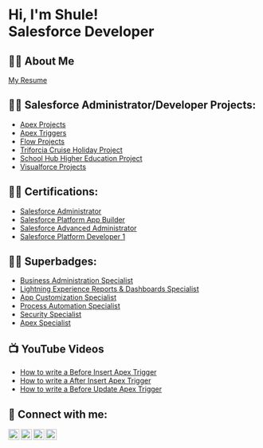 <h1>Hi, I'm Shule! <br/><a >Salesforce Developer</a>       

<h2>👨‍💻 About Me </h2>
  <il><a href="https://github.com/Shule-Demirci/About-Me.git">My Resume</a></il>

<h2>👨‍💻 Salesforce Administrator/Developer Projects:</h2>



- <a href="https://github.com/Shule-Demirci/ApexProjects/tree/main">Apex Projects</a> 
- <a href="https://github.com/Shule-Demirci/Apex-Triggers.git">Apex Triggers</a>
- <a href="https://github.com/Shule-Demirci/Flow-Projects.git">Flow Projects</a> 
- <a href="https://github.com/Shule-Demirci/Cruise-Project.git">Triforcia Cruise Holiday Project</a> 
- <a href="https://github.com/Shule-Demirci/School-Hub-Higher-Education-Project.git">School Hub Higher Education Project</a> 
- <a href="https://github.com/Shule-Demirci/Visualforce-Projects,git">Visualforce Projects</a>
<h2>👨‍💻 Certifications:</h2>

  - [Salesforce Administrator](https://trailblazer.me/id/sdemirci2)
  - [Salesforce Platform App Builder](https://trailblazer.me/id/sdemirci2)
  - [Salesforce Advanced Administrator](https://trailblazer.me/id/sdemirci2)
  - [Salesforce Platform Developer 1](https://trailblazer.me/id/sdemirci2)

<h2>👨‍💻 Superbadges:</h2>

  - [Business Administration Specialist](https://trailblazer.me/id/sdemirci2)
  - [Lightning Experience Reports & Dashboards Specialist](https://trailblazer.me/id/sdemirci2)
  - [App Customization Specialist](https://trailblazer.me/id/sdemirci2)
  - [Process Automation Specialist](https://trailblazer.me/id/sdemirci2)
  - [Security Specialist](https://trailblazer.me/id/sdemirci2)
  - [Apex Specialist](https://trailblazer.me/id/sdemirci2)

  
<h2>📺 YouTube Videos</h2>

- [How to write a Before Insert Apex Trigger ](https://www.youtube.com/watch?v=jxzO5jnHIvY)
- [How to write a After Insert Apex Trigger](https://www.youtube.com/watch?v=wQ-WCFMSM_U&t=16s)
- [How to write a Before Update Apex Trigger](https://www.youtube.com/watch?v=E-_66-NhnVs)


<h2> 🤳 Connect with me:</h2>

[<img align="left" alt="ShuleDemirci | YouTube" width="22px" src="https://cdn.jsdelivr.net/npm/simple-icons@v3/icons/youtube.svg" />][youtube]
[<img align="left" alt="ShuleDemirci | Twitter" width="22px" src="https://cdn.jsdelivr.net/npm/simple-icons@v3/icons/twitter.svg" />][twitter]
[<img align="left" alt="ShuleDemirci | LinkedIn" width="22px" src="https://cdn.jsdelivr.net/npm/simple-icons@v3/icons/linkedin.svg" />][linkedin]
[<img align="left" alt="ShuleDemirci | Trailhead" width="22px" src="https://cdn.jsdelivr.net/npm/simple-icons@v3/icons/salesforce.svg" />][linkedin]
  
[twitter]: https://twitter.com/shule_demirci
[youtube]: https://www.youtube.com/channel/UCPW6trDdzTTGVk3ZZWOM4Kw
[linkedin]: https://www.linkedin.com/in/shule-demirci-82144a231/
[Trailhead]: https://trailblazer.me/id/sdemirci2
<!--


Here are some ideas to get you started:

- 🔭 I’m currently working on ...
- 🌱 I’m currently learning ...
- 👯 I’m looking to collaborate on ...
- 🤔 I’m looking for help with ...
- 💬 Ask me about ...
- 📫 How to reach me: ...
- 😄 Pronouns: ...
- ⚡ Fun fact: ...
-->
